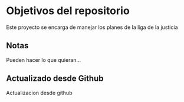 # Objetivos del repositorio

Este proyecto se encarga de manejar los planes de la liga de la justicia

## Notas

Pueden hacer lo que quieran...
## Actualizado desde Github
Actualizacion desde github
